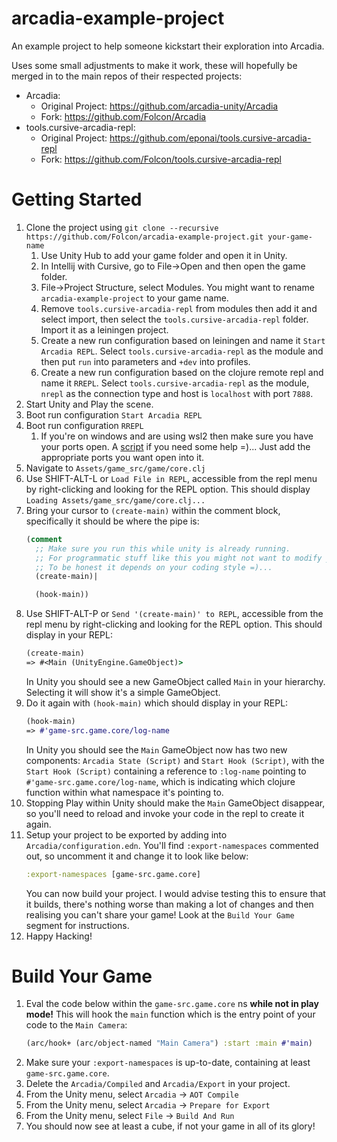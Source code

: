 # arcadia-example-project
An example project to help someone kickstart their exploration into Arcadia.

Uses some small adjustments to make it work, these will hopefully be merged in to the main repos of their respected projects:
- Arcadia:
  - Original Project: https://github.com/arcadia-unity/Arcadia
  - Fork: https://github.com/Folcon/Arcadia
- tools.cursive-arcadia-repl:
  - Original Project: https://github.com/eponai/tools.cursive-arcadia-repl
  - Fork: https://github.com/Folcon/tools.cursive-arcadia-repl

# Getting Started
1. Clone the project using `git clone --recursive https://github.com/Folcon/arcadia-example-project.git your-game-name`
   1. Use Unity Hub to add your game folder and open it in Unity.
   2. In Intellij with Cursive, go to File->Open and then open the game folder.
   3. File->Project Structure, select Modules. You might want to rename `arcadia-example-project` to your game name.
   4. Remove `tools.cursive-arcadia-repl` from modules then add it and select import, then select the `tools.cursive-arcadia-repl` folder. Import it as a leiningen project.
   5. Create a new run configuration based on leiningen and name it `Start Arcadia REPL`. Select `tools.cursive-arcadia-repl` as the module and then put `run` into parameters and `+dev` into profiles.
   6. Create a new run configuration based on the clojure remote repl and name it `RREPL`. Select `tools.cursive-arcadia-repl` as the module, `nrepl` as the connection type and host is `localhost` with port `7888`.
2. Start Unity and Play the scene.
3. Boot run configuration `Start Arcadia REPL`
4. Boot run configuration `RREPL`
   1. If you're on windows and are using wsl2 then make sure you have your ports open. A [script](https://gist.github.com/daehahn/497fa04c0156b1a762c70ff3f9f7edae) if you need some help =)... Just add the appropriate ports you want open into it.
5. Navigate to `Assets/game_src/game/core.clj`
6. Use SHIFT-ALT-L or `Load File in REPL`, accessible from the repl menu by right-clicking and looking for the REPL option.
   This should display `Loading Assets/game_src/game/core.clj...`
7. Bring your cursor to `(create-main)` within the comment block, specifically it should be where the pipe is:
   ```clojure
   (comment
     ;; Make sure you run this while unity is already running.
     ;; For programmatic stuff like this you might not want to modify your scene.
     ;; To be honest it depends on your coding style =)...
     (create-main)|

     (hook-main))
   ```
8. Use SHIFT-ALT-P or `Send '(create-main)' to REPL`, accessible from the repl menu by right-clicking and looking for the REPL option.
   This should display in your REPL:
   ```clojure
   (create-main)
   => #<Main (UnityEngine.GameObject)>
   ```
   In Unity you should see a new GameObject called `Main` in your hierarchy. Selecting it will show it's a simple GameObject.
9. Do it again with `(hook-main)` which should display in your REPL:
   ```clojure
   (hook-main)
   => #'game-src.game.core/log-name
   ```
   In Unity you should see the `Main` GameObject now has two new components:
   `Arcadia State (Script)` and `Start Hook (Script)`, with the `Start Hook (Script)` containing a reference to `:log-name` pointing to `#'game-src.game.core/log-name`, which is indicating which clojure function within what namespace it's pointing to.
10. Stopping Play within Unity should make the `Main` GameObject disappear, so you'll need to reload and invoke your code in the repl to create it again.
11. Setup your project to be exported by adding into `Arcadia/configuration.edn`. You'll find `:export-namespaces` commented out, so uncomment it and change it to look like below:
    ```clojure
    :export-namespaces [game-src.game.core]
    ```
    You can now build your project. I would advise testing this to ensure that it builds, there's nothing worse than making a lot of changes and then realising you can't share your game! Look at the `Build Your Game` segment for instructions.
12. Happy Hacking!


# Build Your Game
1. Eval the code below within the `game-src.game.core` ns __while not in play mode!__ This will hook the `main` function which is the entry point of your code to the `Main Camera`:
   ```clojure
   (arc/hook+ (arc/object-named "Main Camera") :start :main #'main)
   ```
2. Make sure your `:export-namespaces` is up-to-date, containing at least `game-src.game.core`.
3. Delete the `Arcadia/Compiled` and `Arcadia/Export` in your project.
4. From the Unity menu, select `Arcadia` -> `AOT Compile`
5. From the Unity menu, select `Arcadia` -> `Prepare for Export`
6. From the Unity menu, select `File` -> `Build And Run`
7. You should now see at least a cube, if not your game in all of its glory!
